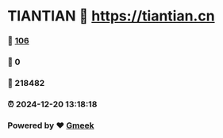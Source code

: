 # TIANTIAN :link: https://tiantian.cn 
### :page_facing_up: [106](https://tiantian.cn/tag.html) 
### :speech_balloon: 0 
### :hibiscus: 218482 
### :alarm_clock: 2024-12-20 13:18:18 
### Powered by :heart: [Gmeek](https://github.com/Meekdai/Gmeek)
